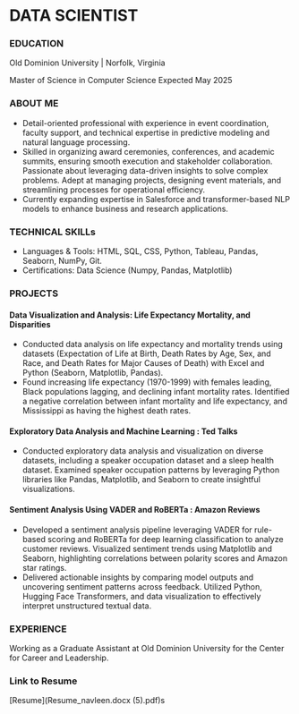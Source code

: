
# DATA SCIENTIST

### EDUCATION
<p> Old Dominion University | Norfolk, Virginia </p>
<p> Master of Science in Computer Science 		  Expected May 2025 </p>

### ABOUT ME
- Detail-oriented professional with experience in event coordination, faculty support, and technical expertise in predictive modeling and natural language processing.
- Skilled in organizing award ceremonies, conferences, and academic summits, ensuring smooth execution and stakeholder collaboration. Passionate about leveraging data-driven insights to solve complex problems. Adept at managing projects, designing event materials, and streamlining processes for operational efficiency.
- Currently expanding expertise in Salesforce and transformer-based NLP models to enhance business and research applications.

###  TECHNICAL SKILLs
<ul>
  <li>  Languages & Tools: HTML, SQL, CSS, Python, Tableau, Pandas, Seaborn,  NumPy, Git.</li>
  <li>  Certifications: Data Science (Numpy, Pandas, Matplotlib)</li>
</ul>

### PROJECTS
#### Data Visualization and Analysis: Life Expectancy Mortality, and Disparities
 - Conducted data analysis on life expectancy and mortality trends using datasets (Expectation of Life at Birth, Death Rates by Age, Sex, and Race, and Death Rates for Major Causes of Death) with Excel and Python (Seaborn, Matplotlib, Pandas). 
- Found increasing life expectancy (1970-1999) with females leading, Black populations lagging, and declining infant mortality rates. Identified a negative correlation between infant mortality and life expectancy, and Mississippi as having the highest death rates.

#### Exploratory Data Analysis and Machine Learning : Ted Talks
- Conducted exploratory data analysis and visualization on diverse datasets, including a speaker occupation dataset and a sleep health dataset.
Examined speaker occupation patterns by leveraging Python libraries like Pandas, Matplotlib, and Seaborn to create insightful visualizations. 

#### Sentiment Analysis Using VADER and RoBERTa : Amazon Reviews
- Developed a sentiment analysis pipeline leveraging VADER for rule-based scoring and RoBERTa for deep learning classification to analyze customer reviews. 
Visualized sentiment trends using Matplotlib and Seaborn, highlighting correlations between polarity scores and Amazon star ratings.
- Delivered actionable insights by comparing model outputs and uncovering sentiment patterns across feedback. Utilized Python, Hugging Face Transformers, and data visualization to effectively interpret unstructured textual data.

### EXPERIENCE
Working as a Graduate Assistant at Old Dominion University for the Center for Career and Leadership. 
### Link to Resume
[Resume](Resume_navleen.docx (5).pdf)s
